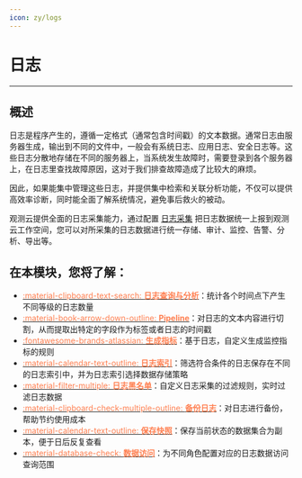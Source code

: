 ```yaml
---
icon: zy/logs
---
```

# 日志
---

## 概述

日志是程序产生的，遵循一定格式（通常包含时间戳）的文本数据。通常日志由服务器生成，输出到不同的文件中，一般会有系统日志、应用日志、安全日志等。这些日志分散地存储在不同的服务器上，当系统发生故障时，需要登录到各个服务器上，在日志里查找故障原因，这对于我们排查故障造成了比较大的麻烦。

因此，如果能集中管理这些日志，并提供集中检索和关联分析功能，不仅可以提供高效率诊断，同时能全面了解系统情况，避免事后救火的被动。

<!--

日志数据在以下几个方面具有非常重要的作用：

- 数据查找：通过检索日志信息，定位相应的问题，找出解决方案；
- 服务诊断：通过对日志信息进行统计、分析，了解服务器的负荷和服务运行状态；
- 数据分析：支持做进一步的数据分析。

-->

观测云提供全面的日志采集能力，通过配置 [日志采集](collection.md) 把日志数据统一上报到观测云工作空间，您可以对所采集的日志数据进行统一存储、审计、监控、告警、分析、导出等。

## 在本模块，您将了解：


<div class="grid cards" markdown>

- [<font color="coral"> :material-clipboard-text-search: __日志查询与分析__</font>](explorer.md)：统计各个时间点下产生不同等级的日志数量
- [<font color="coral"> :material-book-arrow-down-outline: __Pipeline__</font>](../management/overall-pipeline.md)：对日志的文本内容进行切割，从而提取出特定的字段作为标签或者日志的时间戳
- [<font color="coral"> :fontawesome-brands-atlassian: __生成指标__</font>](generate-metrics.md)：基于日志，自定义生成监控指标的规则
- [<font color="coral"> :material-calendar-text-outline: __日志索引__</font>](multi-index.md)：筛选符合条件的日志保存在不同的日志索引中，并为日志索引选择数据存储策略
- [<font color="coral"> :material-filter-multiple: __日志黑名单__</font>](../management/overall-blacklist.md)：自定义日志采集的过滤规则，实时过滤日志数据      
- [<font color="coral"> :material-clipboard-check-multiple-outline: __备份日志__</font>](backup.md)：对日志进行备份，帮助节约使用成本
- [<font color="coral"> :material-calendar-text-outline: __保存快照__</font>](../management/snapshot.md)：保存当前状态的数据集合为副本，便于日后反复查看
- [<font color="coral"> :material-database-check: __数据访问__</font>](../logs/logdata-access.md)：为不同角色配置对应的日志数据访问查询范围
      
</div>


